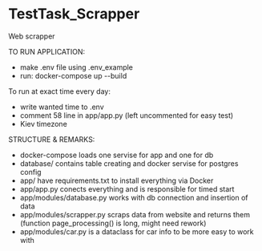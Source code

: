 # TestTask_Scrapper
Web scrapper

TO RUN APPLICATION:
- make .env file using .env_example
- run:
    docker-compose up --build

To run at exact time every day:
- write wanted time to .env
- comment 58 line in app/app.py (left uncommented for easy test)
- Kiev timezone

STRUCTURE & REMARKS:
- docker-compose loads one servise for app and one for db
- database/ contains table creating and docker servise for postgres config
- app/ have requirements.txt to install everything via Docker
- app/app.py conects everything and is responsible for timed start
- app/modules/database.py works with db connection and insertion of data
- app/modules/scrapper.py scraps data from website and returns them (function page_processing() is long, might need rework)
- app/modules/car.py is a dataclass for car info to be more easy to work with
